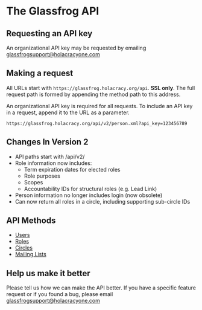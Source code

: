 The Glassfrog API
====================


Requesting an API key
----------------

An organizational API key may be requested by emailing glassfrogsupport@holacracyone.com 


Making a request
----------------

All URLs start with `https://glassfrog.holacracy.org/api`. **SSL only**.  The full request path is formed by appending the method path to this address.

An organizational API key is required for all requests.  To include an API key in a request, append it to the URL as a parameter.

```
https://glassfrog.holacracy.org/api/v2/person.xml?api_key=123456789
```

Changes In Version 2
-----------------
* API paths start with /api/v2/
* Role information now includes:
	* Term expiration dates for elected roles
	* Role purposes
	* Scopes
	* Accountability IDs for structural roles (e.g. Lead Link)
* Person information no longer includes login (now obsolete)
* Can now return all roles in a circle, including supporting sub-circle IDs


API Methods
-----------------

* [Users](https://github.com/holacracybrian/glassfrog-api/blob/API_v2/sections/users.md)
* [Roles](https://github.com/holacracybrian/glassfrog-api/blob/API_v2/sections/roles.md)
* [Circles](https://github.com/holacracybrian/glassfrog-api/blob/API_v2/sections/circles.md)
* [Mailing Lists](https://github.com/holacracybrian/glassfrog-api/blob/API_v2/sections/mailing_lists.md)


Help us make it better
----------------------

Please tell us how we can make the API better.  If you have a specific feature request or if you found a bug, please email glassfrogsupport@holacracyone.com  
